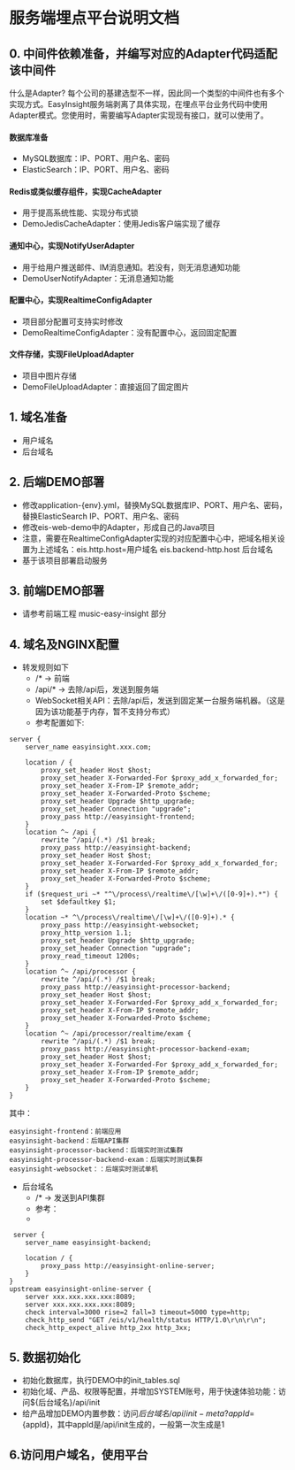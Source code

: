 # 服务端埋点平台说明文档

## 0. 中间件依赖准备，并编写对应的Adapter代码适配该中间件

什么是Adapter?
每个公司的基建选型不一样，因此同一个类型的中间件也有多个实现方式。EasyInsight服务端剥离了具体实现，在埋点平台业务代码中使用Adapter模式。您使用时，需要编写Adapter实现现有接口，就可以使用了。

#### 数据库准备

* MySQL数据库：IP、PORT、用户名、密码
* ElasticSearch：IP、PORT、用户名、密码

#### Redis或类似缓存组件，实现CacheAdapter

* 用于提高系统性能、实现分布式锁
* DemoJedisCacheAdapter：使用Jedis客户端实现了缓存

#### 通知中心，实现NotifyUserAdapter

* 用于给用户推送邮件、IM消息通知。若没有，则无消息通知功能
* DemoUserNotifyAdapter：无消息通知功能

#### 配置中心，实现RealtimeConfigAdapter

* 项目部分配置可支持实时修改
* DemoRealtimeConfigAdapter：没有配置中心，返回固定配置

#### 文件存储，实现FileUploadAdapter

* 项目中图片存储
* DemoFileUploadAdapter：直接返回了固定图片

## 1. 域名准备

* 用户域名
* 后台域名

## 2. 后端DEMO部署

* 修改application-{env}.yml，替换MySQL数据库IP、PORT、用户名、密码，替换ElasticSearch IP、PORT、用户名、密码
* 修改eis-web-demo中的Adapter，形成自己的Java项目
* 注意，需要在RealtimeConfigAdapter实现的对应配置中心中，把域名相关设置为上述域名：eis.http.host=用户域名 eis.backend-http.host 后台域名
* 基于该项目部署启动服务

## 3. 前端DEMO部署

* 请参考前端工程 music-easy-insight 部分

## 4. 域名及NGINX配置

* 转发规则如下
    * /* -> 前端
    * /api/* -> 去除/api后，发送到服务端
    * WebSocket相关API：去除/api后，发送到固定某一台服务端机器。（这是因为该功能基于内存，暂不支持分布式）
    * 参考配置如下:

```
server {
    server_name easyinsight.xxx.com;

    location / {
        proxy_set_header Host $host;
        proxy_set_header X-Forwarded-For $proxy_add_x_forwarded_for;
        proxy_set_header X-From-IP $remote_addr;
        proxy_set_header X-Forwarded-Proto $scheme;
        proxy_set_header Upgrade $http_upgrade;
        proxy_set_header Connection "upgrade";
        proxy_pass http://easyinsight-frontend;
    }
    location ^~ /api {
        rewrite ^/api/(.*) /$1 break;
        proxy_pass http://easyinsight-backend;
        proxy_set_header Host $host;
        proxy_set_header X-Forwarded-For $proxy_add_x_forwarded_for;
        proxy_set_header X-From-IP $remote_addr;
        proxy_set_header X-Forwarded-Proto $scheme;
    }
    if ($request_uri ~* "^\/process\/realtime\/[\w]+\/([0-9]+).*") {
        set $defaultkey $1;
    }
    location ~* ^\/process\/realtime\/[\w]+\/([0-9]+).* {
        proxy_pass http://easyinsight-websocket;
        proxy_http_version 1.1;
        proxy_set_header Upgrade $http_upgrade;
        proxy_set_header Connection "upgrade";
        proxy_read_timeout 1200s; 
    }
    location ^~ /api/processor {
        rewrite ^/api/(.*) /$1 break;
        proxy_pass http://easyinsight-processor-backend;
        proxy_set_header Host $host;
        proxy_set_header X-Forwarded-For $proxy_add_x_forwarded_for;
        proxy_set_header X-From-IP $remote_addr;
        proxy_set_header X-Forwarded-Proto $scheme;
    }
    location ^~ /api/processor/realtime/exam {
        rewrite ^/api/(.*) /$1 break;
        proxy_pass http://easyinsight-processor-backend-exam;
        proxy_set_header Host $host;
        proxy_set_header X-Forwarded-For $proxy_add_x_forwarded_for;
        proxy_set_header X-From-IP $remote_addr;
        proxy_set_header X-Forwarded-Proto $scheme;
    }
}
```
其中：
```
easyinsight-frontend：前端应用
easyinsight-backend：后端API集群
easyinsight-processor-backend：后端实时测试集群
easyinsight-processor-backend-exam：后端实时测试集群
easyinsight-websocket：：后端实时测试单机
```

* 后台域名
    * /* -> 发送到API集群
    * 参考：
    *
```
 server {
    server_name easyinsight-backend;

    location / {
        proxy_pass http://easyinsight-online-server;
    }
}
upstream easyinsight-online-server {
    server xxx.xxx.xxx.xxx:8089;
    server xxx.xxx.xxx.xxx:8089;
    check interval=3000 rise=2 fall=3 timeout=5000 type=http;
    check_http_send "GET /eis/v1/health/status HTTP/1.0\r\n\r\n";
    check_http_expect_alive http_2xx http_3xx;
```

## 5. 数据初始化

* 初始化数据库，执行DEMO中的init_tables.sql
* 初始化域、产品、权限等配置，并增加SYSTEM账号，用于快速体验功能：访问${后台域名}/api/init
* 给产品增加DEMO内置参数：访问${后台域名}/api/init-meta?appId=${appId}，其中appId是/api/init生成的，一般第一次生成是1

## 6.访问用户域名，使用平台

